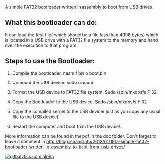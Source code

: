 A simple FAT32 bootloader written in assembly to boot from USB drives.

## What this bootloader can do:

It can load the first file( which should be a file less than 4096 bytes) which is located in a USB drive with a FAT32 file
system to the memory and hand over the execution to that program.

## Steps to use the Bootloader:

1. Compile the bootloader.
        nasm <path of the bootloader> ­f bin ­o boot.bin
        
2. Unmount the USB device.
        sudo umount <absolute path of the device>
        
3. Format the USB device to FAT32 file system.
        Sudo /sbin/mkdosfs ­F 32 <absolute path of the device>
        
4. Copy the Bootloader to the USB device.
        Sudo /sbin/mkdosfs ­F 32 <absolute path of the device>
        
5. Copy the compiled kernel to the USB device( just as you copy any usual file to the USB
device).

6. Restart the computer and boot from the USB device!.

More information can be found in the pdf in the doc folder. Don't forget to leave a comment in http://blog.ishans.info/2012/01/19/a-simple-fat32-bootloader-written-in-assembly-to-boot-from-usb-drives/

[![githalytics.com alpha](https://cruel-carlota.pagodabox.com/c61d5574272fc7a7e348d2ad649a183e "githalytics.com")](http://githalytics.com/ishanthilina/USB-FAT32-Bootloader)

